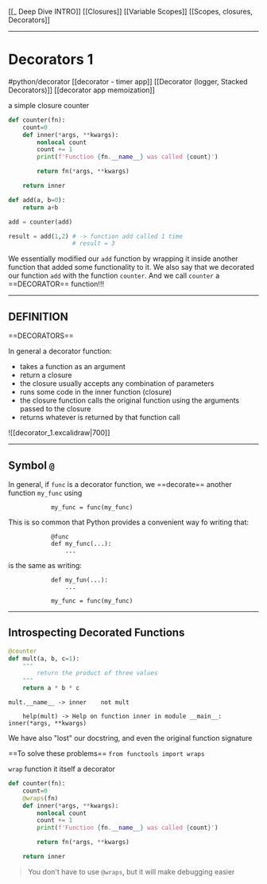 [[_ Deep Dive INTRO]]
[[Closures]]
[[Variable Scopes]]
[[Scopes, closures, Decorators]]


---

# Decorators  1
#python/decorator
[[decorator - timer app]]
[[Decorator (logger, Stacked Decorators)]]
[[decorator app memoization]]






a simple  closure counter
```py
def counter(fn):
	count=0
	def inner(*args, **kwargs):
		nonlocal count
		count += 1
		print(f'Function {fn.__name__} was called {count}')

		return fn(*args, **kwargs)

	return inner
```

```py
def add(a, b=0):
	return a+b

add = counter(add)

result = add(1,2) # -> function add called 1 time
				  # result = 3
```

We essentially modified our `add` function by wrapping it inside another function that added some functionality to it.
We also say that we decorated our function `add` with the function `counter`.
And we call `counter` a ==DECORATOR== function!!!

---

## DEFINITION
==DECORATORS==

In general a decorator function:
- takes a function as an argument
- return a closure
- the closure usually accepts any combination of parameters
- runs some code in the inner function (closure)
- the closure function calls the original function using the arguments passed to the closure
- returns whatever is returned by that function call

![[decorator_1.excalidraw|700]]

---

## Symbol `@`

In general, if `func` is a decorator function, we ==decorate== another function `my_func` using

				my_func = func(my_func)

This is so common that Python provides a convenient way fo writing that:

				@func
				def my_func(...):
					...

is the same as writing:

				def my_fun(...):
					...

				my_func = func(my_func)

---

## Introspecting Decorated Functions
```py
@counter
def mult(a, b, c=1):
	"""
		return the product of three values
	"""
	return a * b * c
```

	mult.__name__ -> inner    not mult

		help(mult) -> Help on function inner in module __main__: inner(*args, **kwargs)

We have also "lost" our docstring, and even the original function signature

==To solve these problems== 
`from functools import wraps`

`wrap` function it itself a decorator 

```py
def counter(fn):
	count=0
	@wraps(fn)
	def inner(*args, **kwargs):
		nonlocal count
		count += 1
		print(f'Function {fn.__name__} was called {count}')

		return fn(*args, **kwargs)

	return inner
```

>You don't have to use `@wraps`, but it will make debugging easier








